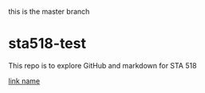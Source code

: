 
this is the master branch

# sta518-test
This repo is to explore GitHub and markdown for STA 518

[link name](day1.md)
